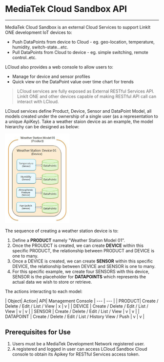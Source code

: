 # MediaTek Cloud Sandbox API

* * *

MediaTek Cloud Sandbox is an external Cloud Services to support LinkIt ONE development IoT devices to:
- Push DataPoints from device to Cloud - eg. geo-location, temperature, humidity, switch-state...etc.
- Pull DataPoints from Cloud to device - eg. simple switching, remote control..etc.

LCloud also provides a web console to allow users to:

- Manage for device and sensor profiles
- Quick view on the DataPoint value over time chart for trends

> LCloud services are fully exposed as External RESTful Services API. LinkIt ONE and other devices capable of making RESTful API call can interact with LCloud.

LCloud services define Product, Device, Sensor and DataPoint Model, all models created under the ownership of a single user (as a representation to a unique ApiKey). Take a weather staion device as an example, the model hierarchy can be designed as below:

<img src="https://raw.githubusercontent.com/Mediatek-Cloud/api-reference/master/graphics/data-hirachy.JPG" width="210px"/>


The sequence of creating a weather station device is to:

1. Define a **PRODUCT** namely "Weather Station Model 01".
2. Once the PROUDCT is created, we can create **DEVICE** within this specific PRODUCT, the relationship between PRODUCT and DEVICE is one to many.
3. Once a DEVICE is created, we can create **SENSOR** within this specific DEVICE, the relationship between DEVICE and SENSOR is one to many.
4. For this specific example, we create four SENSORS with this device, SENSOR is the placeholder for **DATAPOINTS** which represents the actual data we wish to store or retrieve.

The actions interacting to each model:

| Object| Action| API| Management Console
| --- | --- |
| PRODUCT| Create / Delete / Edit / List / View | x | v |
| DEVICE | Create / Delete / Edit / List / View | v | v |
| SENSOR | Create / Delete / Edit / List / View | v | v |
| DATAPOINT | Create / Delete / Edit / List / History View / Push | v | v |

## Prerequisites for Use

1. Users must be a MediaTek Development Network registered user.
2. A registered and logged in user can access LCloud Sandbox Cloud console  to obtain its Apikey for RESTful Services access token.
